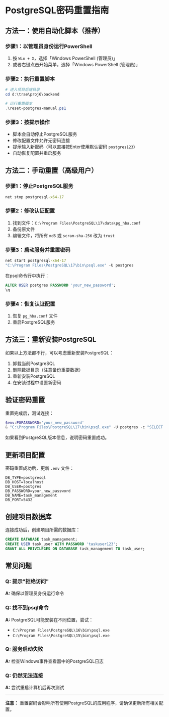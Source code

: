 # PostgreSQL密码重置指南

## 方法一：使用自动化脚本（推荐）

### 步骤1：以管理员身份运行PowerShell
1. 按 `Win + X`，选择「Windows PowerShell (管理员)」
2. 或者右键点击开始菜单，选择「Windows PowerShell (管理员)」

### 步骤2：执行重置脚本
```powershell
# 进入项目后端目录
cd d:\trae\proj6\backend

# 运行重置脚本
.\reset-postgres-manual.ps1
```

### 步骤3：按提示操作
- 脚本会自动停止PostgreSQL服务
- 修改配置文件允许无密码连接
- 提示输入新密码（可以直接按Enter使用默认密码 `postgres123`）
- 自动恢复配置并重启服务

## 方法二：手动重置（高级用户）

### 步骤1：停止PostgreSQL服务
```cmd
net stop postgresql-x64-17
```

### 步骤2：修改认证配置
1. 找到文件：`C:\Program Files\PostgreSQL\17\data\pg_hba.conf`
2. 备份原文件
3. 编辑文件，将所有 `md5` 或 `scram-sha-256` 改为 `trust`

### 步骤3：启动服务并重置密码
```cmd
net start postgresql-x64-17
"C:\Program Files\PostgreSQL\17\bin\psql.exe" -U postgres
```

在psql命令行中执行：
```sql
ALTER USER postgres PASSWORD 'your_new_password';
\q
```

### 步骤4：恢复认证配置
1. 恢复 `pg_hba.conf` 文件
2. 重启PostgreSQL服务

## 方法三：重新安装PostgreSQL

如果以上方法都不行，可以考虑重新安装PostgreSQL：

1. 卸载当前PostgreSQL
2. 删除数据目录（注意备份重要数据）
3. 重新安装PostgreSQL
4. 在安装过程中设置新密码

## 验证密码重置

重置完成后，测试连接：

```powershell
$env:PGPASSWORD='your_new_password'
& "C:\Program Files\PostgreSQL\17\bin\psql.exe" -U postgres -c "SELECT version();"
```

如果看到PostgreSQL版本信息，说明密码重置成功。

## 更新项目配置

密码重置成功后，更新 `.env` 文件：

```env
DB_TYPE=postgresql
DB_HOST=localhost
DB_USER=postgres
DB_PASSWORD=your_new_password
DB_NAME=task_management
DB_PORT=5432
```

## 创建项目数据库

连接成功后，创建项目所需的数据库：

```sql
CREATE DATABASE task_management;
CREATE USER task_user WITH PASSWORD 'taskuser123';
GRANT ALL PRIVILEGES ON DATABASE task_management TO task_user;
```

## 常见问题

### Q: 提示"拒绝访问"
**A:** 确保以管理员身份运行命令

### Q: 找不到psql命令
**A:** PostgreSQL可能安装在不同位置，尝试：
- `C:\Program Files\PostgreSQL\16\bin\psql.exe`
- `C:\Program Files\PostgreSQL\15\bin\psql.exe`

### Q: 服务启动失败
**A:** 检查Windows事件查看器中的PostgreSQL日志

### Q: 仍然无法连接
**A:** 尝试重启计算机后再次测试

---

**注意：** 重置密码会影响所有使用PostgreSQL的应用程序，请确保更新所有相关配置。